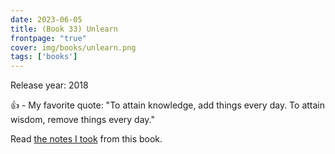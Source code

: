 ```yaml
---
date: 2023-06-05
title: (Book 33) Unlearn
frontpage: "true"
cover: img/books/unlearn.png
tags: ['books']
---
```


Release year: 2018

👍 - My favorite quote: "To attain knowledge, add things every day. To attain wisdom, remove things every day."

Read [the notes I took](/books/unlearn.pdf) from this book.
